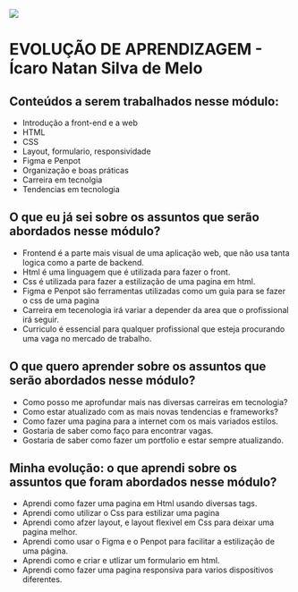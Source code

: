 ![](https://i.imgur.com/xG74tOh.png)

# EVOLUÇÃO DE APRENDIZAGEM - Ícaro Natan Silva de Melo

## Conteúdos a serem trabalhados nesse módulo:

- Introdução a front-end e a web
- HTML
- CSS
- Layout, formulario, responsividade
- Figma e Penpot
- Organização e boas práticas
- Carreira em tecnolgia
- Tendencias em tecnologia

## O que eu já sei sobre os assuntos que serão abordados nesse módulo?

- Frontend é a parte mais visual de uma aplicação web, que não usa tanta logica como a parte de backend.
- Html é uma linguagem que é utilizada para fazer o front.
- Css é utilizada para fazer a estilização de uma pagina em html.
- Figma e Penpot são ferramentas utilizadas como um guia para se fazer o css de uma pagina
- Carreira em tecenologia irá variar a depender da area que o profissional irá seguir.
- Curriculo é essencial para qualquer profissional que esteja procurando uma vaga no mercado de trabalho.

## O que quero aprender sobre os assuntos que serão abordados nesse módulo?

- Como posso me aprofundar mais nas diversas carreiras em tecnologia?
- Como estar atualizado com as mais novas tendencias e frameworks?
- Como fazer uma pagina para a internet com os mais variados estilos.
- Gostaria de saber como faço para encontrar vagas.
- Gostaria de saber como fazer um portfolio e estar sempre atualizando.

## Minha evolução: o que aprendi sobre os assuntos que foram abordados nesse módulo?

- Aprendi como fazer uma pagina em Html usando diversas tags.
- Aprendi como utilizar o Css para estilizar uma pagina
- Aprendi como afzer layout, e layout flexivel em Css para deixar uma pagina melhor.
- Aprendi como usar o Figma e o Penpot para facilitar a estilização de uma página.
- Aprendi como e criar e utlizar um formulario em html.
- Aprendi como fazer uma pagina responsiva para varios dispositivos diferentes.
